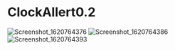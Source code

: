 # ClockAllert0.2

![Screenshot_1620764376](https://user-images.githubusercontent.com/59281938/117879566-9187e780-b2c0-11eb-977a-69506f3326f3.png)
![Screenshot_1620764386](https://user-images.githubusercontent.com/59281938/117879571-9351ab00-b2c0-11eb-80ca-8e36cabe9249.png)
![Screenshot_1620764393](https://user-images.githubusercontent.com/59281938/117879574-9482d800-b2c0-11eb-8a9b-ba7466e13a7a.png)
